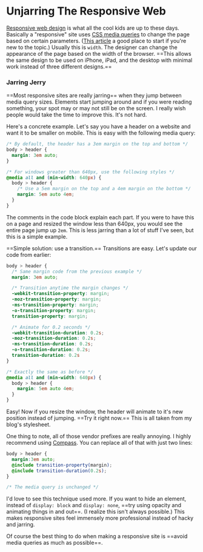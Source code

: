 # Unjarring The Responsive Web

[Responsive web design](http://en.wikipedia.org/wiki/Responsive_Web_Design) is what all the cool kids are up to these days. Basically a "responsive" site uses [CSS media queries](http://www.w3.org/TR/css3-mediaqueries/) to change the page based on certain parameters. ([This article](http://www.alistapart.com/articles/responsive-web-design/) a good place to start if you're new to the topic.) Usually this is `width`. The designer can change the appearance of the page based on the width of the browser. ==This allows the same design to be used on iPhone, iPad, and the desktop with minimal work instead of three different designs.==

### Jarring Jerry

==Most responsive sites are really jarring== when they jump between media query sizes. Elements start jumping around and if you were reading something, your spot may or may not still be on the screen. I really wish people would take the time to improve this. It's not hard.

Here's a concrete example. Let's say you have a header on a website and want it to be smaller on mobile. This is easy with the following media query:

``` css
/* By default, the header has a 3em margin on the top and bottom */
body > header {
  margin: 3em auto;
}

/* For windows greater than 640px, use the following styles */
@media all and (min-width: 640px) {
  body > header {
    /* Use a 5em margin on the top and a 4em margin on the bottom */
    margin: 5em auto 4em;
  }
}
```

The comments in the code block explain each part. If you were to have this on a page and resized the window less than 640px, you would see the entire page jump up `2em`. This is less jarring than a lot of stuff I've seen, but this is a simple example.

==Simple solution: use a transition.== Transitions are easy. Let's update our code from earlier:

``` css
body > header {
  /* Same margin code from the previous example */
  margin: 3em auto;

  /* Transition anytime the margin changes */
  -webkit-transition-property: margin;
  -moz-transition-property: margin;
  -ms-transition-property: margin;
  -o-transition-property: margin;
  transition-property: margin;

  /* Animate for 0.2 seconds */
  -webkit-transition-duration: 0.2s;
  -moz-transition-duration: 0.2s;
  -ms-transition-duration: 0.2s;
  -o-transition-duration: 0.2s;
  transition-duration: 0.2s
}

/* Exactly the same as before */
@media all and (min-width: 640px) {
  body > header {
    margin: 5em auto 4em;
  }
}
```

Easy! Now if you resize the window, the header will animate to it's new position instead of jumping. ==Try it right now.== This is all taken from my blog's stylesheet.

One thing to note, all of those vendor prefixes are really annoying. I highly recommend using [Compass](http://compass-style.org). You can replace all of that with just two lines:

``` scss
body > header {
  margin:3em auto;
  @include transition-property(margin);
  @include transition-duration(0.2s);
}

/* The media query is unchanged */
```

I'd love to see this technique used more. If you want to hide an element, instead of `display: block` and `display: none`, ==try using opacity and animating things in and out==. (I realize this isn't always possible.) This makes responsive sites feel immensely more professional instead of hacky and jarring.

Of course the best thing to do when making a responsive site is ==avoid media queries as much as possible==.
